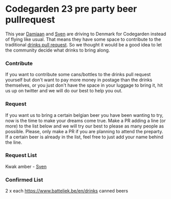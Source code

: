 # Codegarden 23 pre party beer pullrequest
This year [Damiaan](https://twitter.com/dampeebe) and [Sven](https://twitter.com/migaroez) are driving to Denmark for Codegarden instead of flying like usual. That means they have some space to contribute to the traditional [drinks pull request](https://umbraco.com/blog/codegarden-pre-party-and-drinks-pull-request/). So we thought it would be a good idea to let the community decide what drinks to bring along.

### Contribute
If you want to contribute some cans/bottles to the drinks pull request yourself but don't want to pay more money in postage than the drinks themselves, or you just don't have the space in your luggage to bring it, hit us up on twitter and we will do our best to help you out.

### Request
If you want us to bring a certain belgian beer you have been wanting to try, now is the time to make your dreams come true. Make a PR adding a line (or more) to the list below and we will try our best to please as many people as possible. Please, only make a PR if you are planning to attend the preparty.
If a certain beer is already in the list, feel free to just add your name behind the line.

### Request List
Kwak amber - [Sven](https://twitter.com/migaroez)

### Confirmed List
2 x each https://www.batteliek.be/en/drinks canned beers
